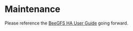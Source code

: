 <a name="maintenance"></a>
# Maintenance

Please reference the [BeeGFS HA User Guide](ha_user_guide.md) going forward.
